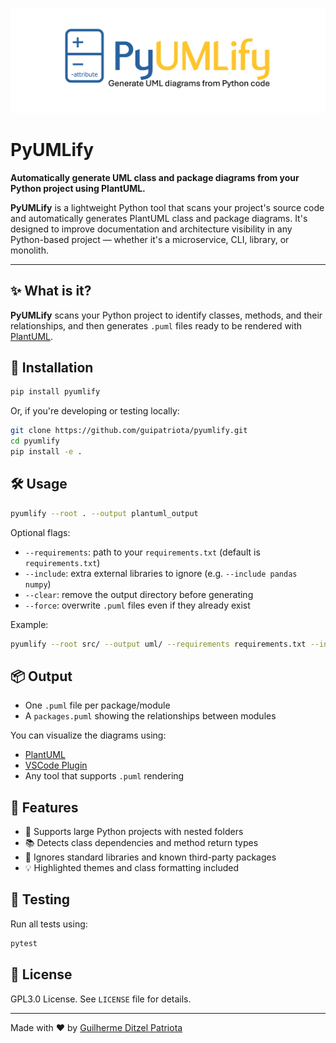 

![PyUMLify Banner](https://raw.githubusercontent.com/guipatriota/pyumlify/main/assets/banner.png)

# PyUMLify

**Automatically generate UML class and package diagrams from your Python project using PlantUML.**

**PyUMLify** is a lightweight Python tool that scans your project's source code and automatically generates PlantUML class and package diagrams. It's designed to improve documentation and architecture visibility in any Python-based project — whether it's a microservice, CLI, library, or monolith.

---

## ✨ What is it?

**PyUMLify** scans your Python project to identify classes, methods, and their relationships, and then generates `.puml` files ready to be rendered with [PlantUML](https://plantuml.com/).

## 🚀 Installation

```bash
pip install pyumlify
```

Or, if you're developing or testing locally:

```bash
git clone https://github.com/guipatriota/pyumlify.git
cd pyumlify
pip install -e .
```

## 🛠️ Usage

```bash
pyumlify --root . --output plantuml_output
```

Optional flags:

- `--requirements`: path to your `requirements.txt` (default is `requirements.txt`)
- `--include`: extra external libraries to ignore (e.g. `--include pandas numpy`)
- `--clear`: remove the output directory before generating
- `--force`: overwrite `.puml` files even if they already exist

Example:

```bash
pyumlify --root src/ --output uml/ --requirements requirements.txt --include pandas numpy --force
```

## 📦 Output

- One `.puml` file per package/module
- A `packages.puml` showing the relationships between modules

You can visualize the diagrams using:

- [PlantUML](https://plantuml.com/)
- [VSCode Plugin](https://marketplace.visualstudio.com/items?itemName=jebbs.plantuml)
- Any tool that supports `.puml` rendering

## 📌 Features

- 📂 Supports large Python projects with nested folders
- 📚 Detects class dependencies and method return types
- 🧠 Ignores standard libraries and known third-party packages
- 💡 Highlighted themes and class formatting included

## 🧪 Testing

Run all tests using:

```bash
pytest
```

## 📄 License

GPL3.0 License. See `LICENSE` file for details.

---

Made with ❤️ by [Guilherme Ditzel Patriota](https://github.com/guipatriota)